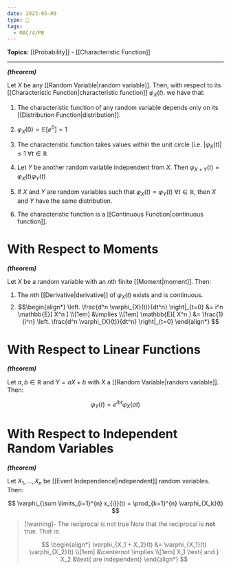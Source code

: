 ```yaml
---
date: 2023-05-09
type: 🧠
tags:
  - MAC/4/PB
---
```


**Topics:** [[Probability]] - [[Characteristic Function]]

---

_**(theorem)**_

Let $X$ be any [[Random Variable|random variable]]. Then, with respect to its [[Characteristic Function|characteristic function]] $\varphi_{X}(t)$. we have that:

1. The characteristic function of any random variable depends only on its [[Distribution Function|distribution]].

2. $\varphi_{X}(0) = \mathbb{E}[ e^{0} ] = 1$

3. The characteristic function takes values within the unit circle (i.e. $| \varphi_{X}(t) | \leq 1\ \forall t \in \mathbb{R}$

4. Let $Y$ be another random variable independent from $X$. Then $\varphi_{X+Y}(t) = \varphi_{X}(t) \varphi_{Y}(t)$

5. If $X$ and $Y$ are random variables such that $\varphi_{X}(t) = \varphi_{Y}(t)\ \forall t \in \mathbb{R}$, then $X$ and $Y$ have the same distribution.

6. The characteristic function is a [[Continuous Function|continuous function]].

# With Respect to Moments

_**(theorem)**_

Let $X$ be a random variable with an $n$th finite [[Moment|moment]]. Then:

1. The $n$th [[Derivative|derivative]] of $\varphi_{X}(t)$ exists and is continuous.
2. $$\begin{align*}
\left. \frac{d^n \varphi_{X}(t)}{dt^n} \right|_{t=0} &= i^n \mathbb{E}[ X^n ] \\[1em]
&\implies \\[1em]
\mathbb{E}[ X^n ] &= \frac{1}{i^n} \left. \frac{d^n \varphi_{X}(t)}{dt^n} \right|_{t=0}
\end{align*}
$$

# With Respect to Linear Functions

***(theorem)***

Let $a, b \in \mathbb{R}$ and $Y = aX+b$ with $X$ a [[Random Variable|random variable]]. Then:

$$
\varphi_{Y}(t) = e^{ibt} \varphi_{X}(at)
$$


# With Respect to Independent Random Variables

***(theorem)***

Let $X_{1}, \dots, X_{n}$ be [[Event Independence|independent]] random variables. Then:

$$
\varphi_{\sum \limits_{i=1}^{n} x_{i}}(t) = \prod_{k=1}^{n} \varphi_{X_k}(t)
$$

> [!warning]- The reciprocal is not true
> Note that the reciprocal is **not** true. That is:
>
> $$
> \begin{align*}
> \varphi_{X_1 + X_2}(t) &= \varphi_{X_1}(t) \varphi_{X_2}(t) \\[1em]
> &\centernot \implies \\[1em]
> X_1 \text{ and } X_2 &\text{ are independent}
> \end{align*}
> $$
